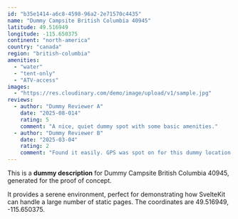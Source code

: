 ```yaml
---
id: "b35e1414-a6c8-4598-96a2-2e71570c4435"
name: "Dummy Campsite British Columbia 40945"
latitude: 49.516949
longitude: -115.650375
continent: "north-america"
country: "canada"
region: "british-columbia"
amenities:
  - "water"
  - "tent-only"
  - "ATV-access"
images:
  - "https://res.cloudinary.com/demo/image/upload/v1/sample.jpg"
reviews:
  - author: "Dummy Reviewer A"
    date: "2025-08-014"
    rating: 5
    comment: "A nice, quiet dummy spot with some basic amenities."
  - author: "Dummy Reviewer B"
    date: "2025-03-04"
    rating: 2
    comment: "Found it easily. GPS was spot on for this dummy location."
---
```


This is a **dummy description** for Dummy Campsite British Columbia 40945, generated for the proof of concept.

It provides a serene environment, perfect for demonstrating how SvelteKit can handle a large number of static pages. The coordinates are 49.516949, -115.650375.
